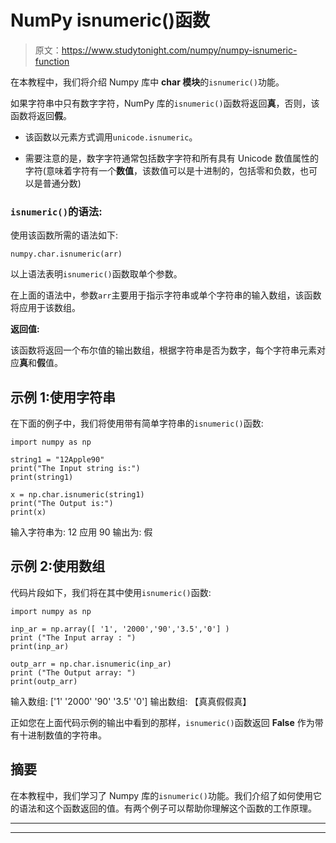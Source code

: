 # NumPy isnumeric()函数

> 原文：<https://www.studytonight.com/numpy/numpy-isnumeric-function>

在本教程中，我们将介绍 Numpy 库中 **char 模块**的`isnumeric()`功能。

如果字符串中只有数字字符，NumPy 库的`isnumeric()`函数将返回**真**，否则，该函数将返回**假**。

*   该函数以元素方式调用`unicode.isnumeric`。

*   需要注意的是，数字字符通常包括数字字符和所有具有 Unicode 数值属性的字符(意味着字符有一个**数值**，该数值可以是十进制的，包括零和负数，也可以是普通分数)

### `isnumeric()`的语法:

使用该函数所需的语法如下:

```
numpy.char.isnumeric(arr)
```

以上语法表明`isnumeric()`函数取单个参数。

在上面的语法中，参数`arr`主要用于指示字符串或单个字符串的输入数组，该函数将应用于该数组。

**返回值:**

该函数将返回一个布尔值的输出数组，根据字符串是否为数字，每个字符串元素对应**真**和**假**值。

## 示例 1:使用字符串

在下面的例子中，我们将使用带有简单字符串的`isnumeric()`函数:

```
import numpy as np

string1 = "12Apple90"
print("The Input string is:")
print(string1)

x = np.char.isnumeric(string1)
print("The Output is:")
print(x)
```

输入字符串为:
12 应用 90
输出为:
假

## 示例 2:使用数组

代码片段如下，我们将在其中使用`isnumeric()`函数:

```
import numpy as np

inp_ar = np.array([ '1', '2000','90','3.5','0'] ) 
print ("The Input array : ")
print(inp_ar) 

outp_arr = np.char.isnumeric(inp_ar) 
print ("The Output array: ")
print(outp_arr) 
```

输入数组:
['1' '2000' '90' '3.5' '0']
输出数组:
【真真假假真】

正如您在上面代码示例的输出中看到的那样，`isnumeric()`函数返回 **False** 作为带有十进制数值的字符串。

## 摘要

在本教程中，我们学习了 Numpy 库的`isnumeric()`功能。我们介绍了如何使用它的语法和这个函数返回的值。有两个例子可以帮助你理解这个函数的工作原理。

* * *

* * *